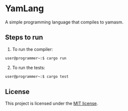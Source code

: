 # YamLang

A simple programming language that compiles to yamasm.

## Steps to run

1. To run the compiler:

```bash
user@programmer~:$ cargo run
```

2. To run the tests:

```bash
user@programmer~:$ cargo test
```

## License

This project is licensed under the <a href="https://github.com/yamini-vm/yamlang/blob/master/LICENSE">MIT license</a>.